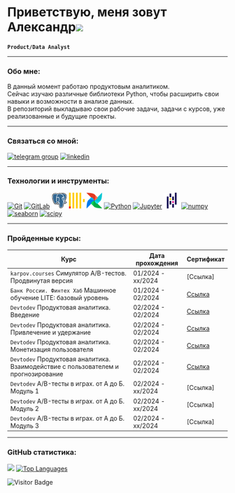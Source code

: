 # Приветствую, меня зовут Александр![](https://user-images.githubusercontent.com/18350557/176309783-0785949b-9127-417c-8b55-ab5a4333674e.gif)

**`Product/Data Analyst`**

-----------------------------------------------------------------------------------------------------------------------------------------
### Обо мне:

В данный момент работаю продуктовым аналитиком.\
Сейчас изучаю различные библиотеки Python, чтобы расширить свои навыки и возможности в анализе данных.\
В репозиторий выкладываю свои рабочие задачи, задачи с курсов, уже реализованные и будущие проекты.

-----------------------------------------------------------------------------------------------------------------------------------------
### Связаться со мной:
<p align="left">
<a href="https://t.me/ch1na_toown" target="_blank"><img src="https://cdn-icons-png.flaticon.com/512/2111/2111646.png" width="36" height="36" alt="telegram group" /></a>  
<a href="https://www.linkedin.com/in/alexander-kitaev-8b9a31201/" target="_blank"><img src="https://cdn-icons-png.flaticon.com/512/2504/2504799.png" width="36" height="36" alt="linkedin" /></a>

-----------------------------------------------------------------------------------------------------------------------------------------
### Технологии и инструменты:

<p align="left">
<a href="https://git-scm.com/" target="_blank" rel="noreferrer"><img src="https://raw.githubusercontent.com/danielcranney/readme-generator/main/public/icons/skills/git-colored.svg" width="36" height="36" alt="Git" /></a>
<a href="https://about.gitlab.com/" target="_blank" rel="noreferrer"><img src="https://icon.icepanel.io/Technology/svg/GitLab.svg" width="36" height="36" alt="GitLab" /></a>
<a href="https://ru.wikipedia.org/wiki/PostgreSQL" target="_blank" rel="noreferrer"><img src="https://github.com/devicons/devicon/blob/master/icons/postgresql/postgresql-original.svg" width="36" height="36" alt="PostgreSQL" /></a>    
<a href="https://clickhouse.com/docs/ru" target="_blank" rel="noreferrer"><img src="https://github.com/ClickHouse/ClickHouse/blob/master/docs/ru/images/logo.svg" width="36" height="36" alt="ClickHouse" /></a>
<a href="https://airflow.apache.org/docs/" target="_blank" rel="noreferrer"><img src="https://github.com/bipin-nag/svg-icons/blob/master/airflow.svg" width="36" height="36" alt="airflow.svg" /></a>  
<a href="https://www.python.org/" target="_blank" rel="noreferrer"><img src="https://raw.githubusercontent.com/danielcranney/readme-generator/main/public/icons/skills/python-colored.svg" width="36" height="36" alt="Python" /></a>  
<a href="https://jupyter.org/" target="_blank" rel="noreferrer"> <img src="https://raw.githubusercontent.com/daniilshat/daniilshat/2583381c09497c680369e95dce7e029d93484d94/icons/Jupyter.svg" alt="Jupyter" width="36" height="36"/></a>
<a href="https://pandas.pydata.org/" target="_blank" rel="noreferrer"><img src="https://github.com/devicons/devicon/blob/master/icons/pandas/pandas-original.svg" width="36" height="36" alt="pandas" /></a>
<a href="https://numpy.org/" target="_blank" rel="noreferrer"><img src="https://cdn.icon-icons.com/icons2/2699/PNG/96/numpy_logo_icon_168071.png" width="36" height="36" alt="numpy" /></a>
<a href="https://seaborn.pydata.org/" target="_blank" rel="noreferrer"><img src="https://github.com/mwaskom/seaborn/blob/master/doc/_static/logo-mark-lightbg.png" width="36" height="36" alt="seaborn" /></a>
<a href="https://scipy.org/" target="_blank" rel="noreferrer"><img src="https://scipy.org/images/logo.svg" width="36" height="36" alt="scipy" /></a>

-----------------------------------------------------------------------------------------------------------------------------------------
### Пройденные курсы:
| Курс                                                                               | Дата прохождения  | Сертификат        |
| ---------------------------------------------------------------------------------- | ----------------- | ----------------- |
| `karpov.courses` Симулятор A/B-тестов. Продвинутая версия                          | 01/2024 - xx/2024 | [Ссылка] |
| `Банк России. Финтех Хаб` Машинное обучение LITE: базовый уровень                  | 01/2024 - 02/2024 | [Ссылка](https://docs.yandex.ru/docs/view?url=ya-mail%3A%2F%2F185492009652324451%2F1.2&name=%D0%90%D0%BB%D0%B5%D0%BA%D1%81%D0%B0%D0%BD%D0%B4%D1%80%20%D0%9A%D0%B8%D1%82%D0%B0%D0%B5%D0%B2.pdf&uid=1612782890) |
| `Devtodev` Продуктовая аналитика. Введение                                         | 02/2024 - 02/2024 | [Ссылка](https://legacy.edvice.pro/education/online-course/certificate/n44a0al_slW8pa69P2fy_Q/ "Devtodev. Введение") |
| `Devtodev` Продуктовая аналитика. Привлечение и удержание                          | 02/2024 - 02/2024 | [Ссылка](https://legacy.edvice.pro/education/online-course/certificate/l5oa0al_slW8paGxPW_29w/ "Devtodev. Привлечение и удержание") |
| `Devtodev` Продуктовая аналитика. Монетизация пользователя                         | 02/2024 - 02/2024 | [Ссылка](https://legacy.edvice.pro/education/online-course/certificate/n44a0al_slW8pa69P2fy_Q/ "Devtodev. Монетизация пользователя") |
| `Devtodev` Продуктовая аналитика. Взаимодействие с пользователем и прогнозирование | 02/2024 - 02/2024 | [Ссылка](https://legacy.edvice.pro/education/online-course/certificate/m50a0al_slW8paW0OWvz9g/ "Devtodev. Взаимодействие с пользователем") |
| `Devtodev` A/B-тесты в играх. от А до Б. Модуль 1                                  | 02/2024 - xx/2024 | [Ссылка] |
| `Devtodev` A/B-тесты в играх. от А до Б. Модуль 2                                  | 02/2024 - xx/2024 | [Ссылка] |
| `Devtodev` A/B-тесты в играх. от А до Б. Модуль 3                                  | 02/2024 - xx/2024 | [Ссылка] |

-----------------------------------------------------------------------------------------------------------------------------------------
### GitHub статистика:

<a href="http://www.github.com/alexkit-kat"><img src="https://github-readme-streak-stats.herokuapp.com/?user=alexkit-kat&stroke=ffffff&background=1c1917&ring=0891b2&fire=0891b2&currStreakNum=ffffff&currStreakLabel=0891b2&sideNums=ffffff&sideLabels=ffffff&dates=ffffff&hide_border=true" /></a>  <a href="https://github.com/alexkit-kat" align="left"><img src="https://github-readme-stats.vercel.app/api/top-langs/?username=alexkit-kat&langs_count=10&title_color=0891b2&text_color=ffffff&icon_color=0891b2&bg_color=1c1917&hide_border=true&locale=en&custom_title=Top%20%Languages" alt="Top Languages" /></a>

![Visitor Badge](https://visitor-badge.laobi.icu/badge?page_id=alexkit-kat)
